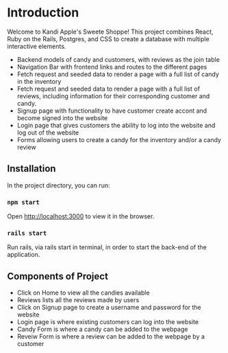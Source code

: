 # Introduction

Welcome to Kandi Apple's Sweete Shoppe! This project combines React, Ruby on the Rails, Postgres, and CSS to create a database with multiple interactive elements. 

- Backend models of candy and customers, with reviews as the join table
- Navigation Bar with frontend links and routes to the different pages
- Fetch request and seeded data to render a page with a full list of candy in the inventory
- Fetch request and seeded data to render a page with a full list of reviews, including information for their corresponding customer and candy.
- Signup page with functionality to have customer create accont and become signed into the website
- Login page that gives customers the ability to log into the website and log out of the website
- Forms allowing users to create a candy for the inventory and/or a candy review

## Installation

In the project directory, you can run:

### `npm start`
Open [http://localhost:3000](http://localhost:3000) to view it in the browser.
### `rails start`
Run rails, via rails start in terminal, in order to start the back-end of the application.

## Components of Project
- Click on Home to view all the candies available
- Reviews lists all the reviews made by users
- Click on Signup page to create a username and password for the website
- Login page is where existing customers can log into the website
- Candy Form is where a candy can be added to the webpage
- Reveiw Form is where a review can be added to the webpage by a customer
